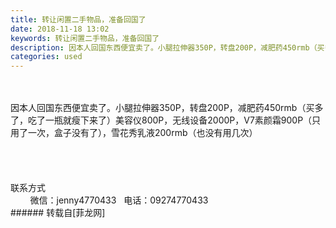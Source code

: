 ```yaml
---
title: 转让闲置二手物品，准备回国了
date: 2018-11-18 13:02
keywords: 转让闲置二手物品，准备回国了
description: 因本人回国东西便宜卖了。小腿拉伸器350P，转盘200P，减肥药450rmb（买多了，吃了一瓶就瘦下来了）美容仪800P，无线设备2000P，V7素颜霜900P（只用了一次，盒子没有了），雪花秀乳液200rmb（也没有用几次） 联系方式        微信：jenny4770433   电话：09274770433
categories: used
---
```

<td class="t_f" id="postmessage_2302470">

<br/>
<br/>
因本人回国东西便宜卖了。小腿拉伸器350P，转盘200P，减肥药450rmb（买多了，吃了一瓶就瘦下来了）美容仪800P，无线设备2000P，V7素颜霜900P（只用了一次，盒子没有了），雪花秀乳液200rmb（也没有用几次） <br/>
<br/>
<br/>
<br/>
<br/>
联系方式<br/>
        微信：jenny4770433   电话：09274770433<br/>
</td>
###### 转载自[菲龙网]